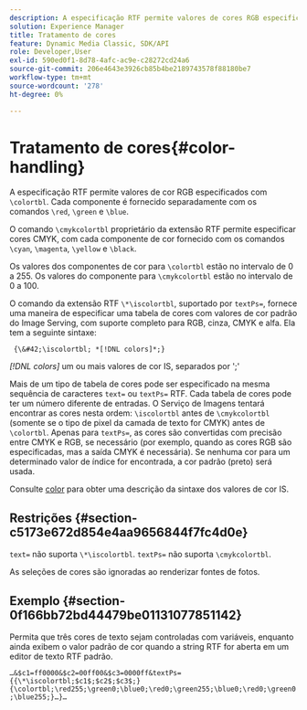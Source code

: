 ```yaml
---
description: A especificação RTF permite valores de cores RGB especificados com &bsol;colortbl. Cada componente é fornecido separadamente com os comandos &bsol;red, &bsol;green e &bsol;blue .
solution: Experience Manager
title: Tratamento de cores
feature: Dynamic Media Classic, SDK/API
role: Developer,User
exl-id: 590ed0f1-8d78-4afc-ac9e-c28272cd24a6
source-git-commit: 206e4643e3926cb85b4be2189743578f88180be7
workflow-type: tm+mt
source-wordcount: '278'
ht-degree: 0%

---
```


# Tratamento de cores{#color-handling}

A especificação RTF permite valores de cor RGB especificados com `\colortbl`. Cada componente é fornecido separadamente com os comandos `\red`, `\green` e `\blue`.

O comando `\cmykcolortbl` proprietário da extensão RTF permite especificar cores CMYK, com cada componente de cor fornecido com os comandos `\cyan`, `\magenta`, `\yellow` e `\black`.

Os valores dos componentes de cor para `\colortbl` estão no intervalo de 0 a 255. Os valores do componente para `\cmykcolortbl` estão no intervalo de 0 a 100.

O comando da extensão RTF `\*\iscolortbl`, suportado por `textPs=`, fornece uma maneira de especificar uma tabela de cores com valores de cor padrão do Image Serving, com suporte completo para RGB, cinza, CMYK e alfa. Ela tem a seguinte sintaxe:

` {\&#42;\iscolortbl; *[!DNL colors]*;}`

*[!DNL colors]* um ou mais valores de cor IS, separados por &#39;;&#39;

Mais de um tipo de tabela de cores pode ser especificado na mesma sequência de caracteres `text=` ou `textPs=` RTF. Cada tabela de cores pode ter um número diferente de entradas. O Serviço de Imagens tentará encontrar as cores nesta ordem: `\iscolortbl` antes de `\cmykcolortbl` (somente se o tipo de pixel da camada de texto for CMYK) antes de `\colortbl`. Apenas para `textPs=`, as cores são convertidas com precisão entre CMYK e RGB, se necessário (por exemplo, quando as cores RGB são especificadas, mas a saída CMYK é necessária). Se nenhuma cor para um determinado valor de índice for encontrada, a cor padrão (preto) será usada.

Consulte [color](/help/aem-is-ir-api/is-api/http-ref/image-serving-api-ref/c-http-protocol-reference/c-data-types/r-is-http-color.md) para obter uma descrição da sintaxe dos valores de cor IS.

## Restrições {#section-c5173e672d854e4aa9656844f7fc4d0e}

`text=` não suporta  `\*\iscolortbl`. `textPs=` não suporta  `\cmykcolortbl`.

As seleções de cores são ignoradas ao renderizar fontes de fotos.

## Exemplo {#section-0f166bb72bd44479be01131077851142}

Permita que três cores de texto sejam controladas com variáveis, enquanto ainda exibem o valor padrão de cor quando a string RTF for aberta em um editor de texto RTF padrão.

`…&$c1=ff0000&$c2=00ff00&$c3=0000ff&textPs={{\*\iscolortbl;$c1$;$c2$;$c3$;}{\colortbl;\red255;\green0;\blue0;\red0;\green255;\blue0;\red0;\green0;\blue255;}…}…`
